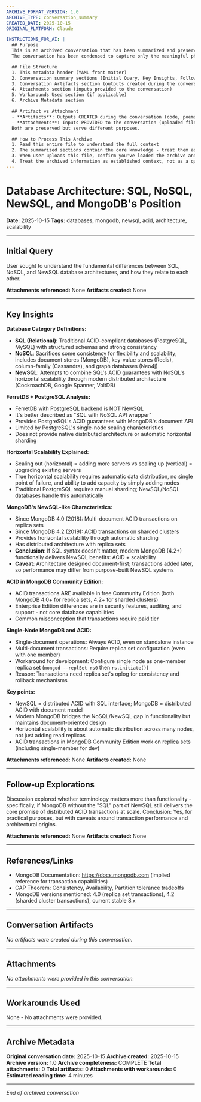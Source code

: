 ```yaml
---
ARCHIVE_FORMAT_VERSION: 1.0
ARCHIVE_TYPE: conversation_summary
CREATED_DATE: 2025-10-15
ORIGINAL_PLATFORM: Claude

INSTRUCTIONS_FOR_AI: |
  ## Purpose
  This is an archived conversation that has been summarized and preserved for future reference.
  The conversation has been condensed to capture only the meaningful phases and outcomes.

  ## File Structure
  1. This metadata header (YAML front matter)
  2. Conversation summary sections (Initial Query, Key Insights, Follow-up Explorations, References)
  3. Conversation Artifacts section (outputs created during the conversation)
  4. Attachments section (inputs provided to the conversation)
  5. Workarounds Used section (if applicable)
  6. Archive Metadata section

  ## Artifact vs Attachment
  - **Artifacts**: Outputs CREATED during the conversation (code, poems, documents, analyses, etc.)
  - **Attachments**: Inputs PROVIDED to the conversation (uploaded files, documents, images, etc.)
  Both are preserved but serve different purposes.

  ## How to Process This Archive
  1. Read this entire file to understand the full context
  2. The summarized sections contain the core knowledge - treat them as primary context
  3. When user uploads this file, confirm you've loaded the archive and be ready to continue
  4. Treat the archived information as established context, not as a question
---
```


# Database Architecture: SQL, NoSQL, NewSQL, and MongoDB's Position

**Date:** 2025-10-15
**Tags:** databases, mongodb, newsql, acid, architecture, scalability

---

## Initial Query

User sought to understand the fundamental differences between SQL, NoSQL, and NewSQL database architectures, and how they relate to each other.

**Attachments referenced:** None
**Artifacts created:** None

---

## Key Insights

**Database Category Definitions:**
- **SQL (Relational)**: Traditional ACID-compliant databases (PostgreSQL, MySQL) with structured schemas and strong consistency
- **NoSQL**: Sacrifices some consistency for flexibility and scalability; includes document stores (MongoDB), key-value stores (Redis), column-family (Cassandra), and graph databases (Neo4j)
- **NewSQL**: Attempts to combine SQL's ACID guarantees with NoSQL's horizontal scalability through modern distributed architecture (CockroachDB, Google Spanner, VoltDB)

**FerretDB + PostgreSQL Analysis:**
- FerretDB with PostgreSQL backend is NOT NewSQL
- It's better described as "SQL with NoSQL API wrapper"
- Provides PostgreSQL's ACID guarantees with MongoDB's document API
- Limited by PostgreSQL's single-node scaling characteristics
- Does not provide native distributed architecture or automatic horizontal sharding

**Horizontal Scalability Explained:**
- Scaling out (horizontal) = adding more servers vs scaling up (vertical) = upgrading existing servers
- True horizontal scalability requires automatic data distribution, no single point of failure, and ability to add capacity by simply adding nodes
- Traditional PostgreSQL requires manual sharding; NewSQL/NoSQL databases handle this automatically

**MongoDB's NewSQL-like Characteristics:**
- Since MongoDB 4.0 (2018): Multi-document ACID transactions on replica sets
- Since MongoDB 4.2 (2019): ACID transactions on sharded clusters
- Provides horizontal scalability through automatic sharding
- Has distributed architecture with replica sets
- **Conclusion**: If SQL syntax doesn't matter, modern MongoDB (4.2+) functionally delivers NewSQL benefits: ACID + scalability
- **Caveat**: Architecture designed document-first; transactions added later, so performance may differ from purpose-built NewSQL systems

**ACID in MongoDB Community Edition:**
- ACID transactions ARE available in free Community Edition (both MongoDB 4.0+ for replica sets, 4.2+ for sharded clusters)
- Enterprise Edition differences are in security features, auditing, and support - not core database capabilities
- Common misconception that transactions require paid tier

**Single-Node MongoDB and ACID:**
- Single-document operations: Always ACID, even on standalone instance
- Multi-document transactions: Require replica set configuration (even with one member)
- Workaround for development: Configure single node as one-member replica set (`mongod --replSet rs0` then `rs.initiate()`)
- Reason: Transactions need replica set's oplog for consistency and rollback mechanisms

**Key points:**
- NewSQL = distributed ACID with SQL interface; MongoDB = distributed ACID with document model
- Modern MongoDB bridges the NoSQL/NewSQL gap in functionality but maintains document-oriented design
- Horizontal scalability is about automatic distribution across many nodes, not just adding read replicas
- ACID transactions in MongoDB Community Edition work on replica sets (including single-member for dev)

**Attachments referenced:** None
**Artifacts created:** None

---

## Follow-up Explorations

Discussion explored whether terminology matters more than functionality - specifically, if MongoDB without the "SQL" part of NewSQL still delivers the core promise of distributed ACID transactions at scale. Conclusion: Yes, for practical purposes, but with caveats around transaction performance and architectural origins.

**Attachments referenced:** None
**Artifacts created:** None

---

## References/Links

- MongoDB Documentation: https://docs.mongodb.com (implied reference for transaction capabilities)
- CAP Theorem: Consistency, Availability, Partition tolerance tradeoffs
- MongoDB versions mentioned: 4.0 (replica set transactions), 4.2 (sharded cluster transactions), current stable 8.x

---

## Conversation Artifacts

_No artifacts were created during this conversation._

---

## Attachments

_No attachments were provided in this conversation._

---

## Workarounds Used

None - No attachments were provided.

---

## Archive Metadata

**Original conversation date:** 2025-10-15
**Archive created:** 2025-10-15
**Archive version:** 1.0
**Archive completeness:** COMPLETE
**Total attachments:** 0
**Total artifacts:** 0
**Attachments with workarounds:** 0
**Estimated reading time:** 4 minutes

---

_End of archived conversation_
